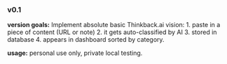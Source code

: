 ### v0.1
**version goals:**
Implement absolute basic Thinkback.ai vision:
    1. paste in a piece of content (URL or note)
    2. it gets auto-classified by AI
    3. stored in database
    4. appears in dashboard sorted by category.

**usage:**
personal use only, private local testing.
